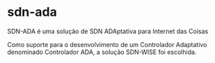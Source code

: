 # sdn-ada
SDN-ADA é uma solução de SDN ADAptativa para Internet das Coisas

Como suporte para o desenvolvimento de um Controlador Adaptativo denominado Controlador ADA, a solução SDN-WISE foi escolhida.
